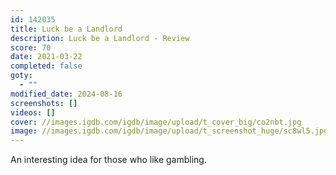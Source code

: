 ```yaml
---
id: 142035
title: Luck be a Landlord
description: Luck be a Landlord - Review
score: 70
date: 2021-03-22
completed: false
goty:
  - ""
modified_date: 2024-08-16
screenshots: []
videos: []
cover: //images.igdb.com/igdb/image/upload/t_cover_big/co2nbt.jpg
image: //images.igdb.com/igdb/image/upload/t_screenshot_huge/sc8wl5.jpg
---
```

An interesting idea for those who like gambling.